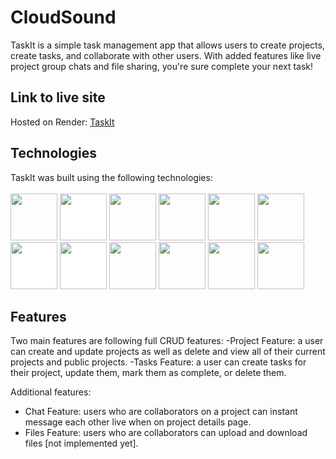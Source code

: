 # CloudSound

TaskIt is a simple task management app that allows users to create projects, create tasks, and collaborate with other users. With added features like live project group chats and file sharing, you're sure complete your next task!

## Link to live site

Hosted on Render: [TaskIt](https://cocreate-x0xh.onrender.com/)

## Technologies
TaskIt was built using the following technologies:
<br>
<br>
<img src="https://cdn.jsdelivr.net/gh/devicons/devicon/icons/javascript/javascript-plain.svg" style="width:75px;" />
<img src="https://cdn.jsdelivr.net/gh/devicons/devicon/icons/python/python-original-wordmark.svg" style="width:75px;background-color:white" />
<img src="https://cdn.jsdelivr.net/gh/devicons/devicon/icons/nodejs/nodejs-original-wordmark.svg" style="width:75px;" />
<img src="https://cdn.jsdelivr.net/gh/devicons/devicon/icons/react/react-original-wordmark.svg" style="width:75px;" />
<img src="https://cdn.jsdelivr.net/gh/devicons/devicon/icons/redux/redux-original.svg" style="width:75px;" />
<img src="https://cdn.jsdelivr.net/gh/devicons/devicon/icons/postgresql/postgresql-original-wordmark.svg" style="width:75px;" />
<img src="https://cdn.jsdelivr.net/gh/devicons/devicon/icons/sqlalchemy/sqlalchemy-original-wordmark.svg" style="width:75px;background-color:white" />
<img src="https://cdn.jsdelivr.net/gh/devicons/devicon/icons/flask/flask-original-wordmark.svg" style="width:75px;background-color:white" />
<img src="https://cdn.jsdelivr.net/gh/devicons/devicon/icons/html5/html5-plain-wordmark.svg" style="width:75px;" />
<img src="https://cdn.jsdelivr.net/gh/devicons/devicon/icons/css3/css3-plain-wordmark.svg" style="width:75px;" />
<img src="https://cdn.jsdelivr.net/gh/devicons/devicon/icons/git/git-original.svg" style="width:75px;" />
<img src="https://cdn.jsdelivr.net/gh/devicons/devicon/icons/vscode/vscode-original-wordmark.svg" style="width:75px;" />

## Features

Two main features are following full CRUD features:
-Project Feature: a user can create and update projects as well as delete and view all of their current projects and public projects.
-Tasks Feature: a user can create tasks for their project, update them, mark them as complete, or delete them.

Additional features:
- Chat Feature: users who are collaborators on a project can instant message each other live when on project details page.
- Files Feature: users who are collaborators can upload and download files [not implemented yet].
